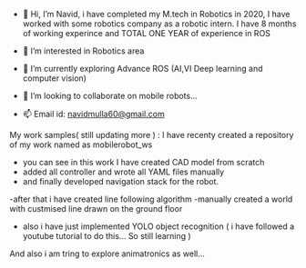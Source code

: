 - 👋 Hi, I’m Navid, i have completed my M.tech in Robotics in 2020, 
     I have worked with some robotics company as a robotic intern. I have 8 months of working experince and TOTAL ONE YEAR of experience in ROS  
- 👀 I’m interested in Robotics area 
- 🌱 I’m currently exploring Advance ROS (AI,VI Deep learning and computer vision)
- 💞️ I’m looking to collaborate on mobile robots... 

- 📫 Email id: navidmulla60@gmail.com

My work samples( still updating more ) :
I have recenty created a repository of my work named as mobilerobot_ws
  - you can see in this work I have created CAD model from scratch
  - added all controller and wrote all YAML files manually 
  - and finally developed navigation stack for the robot.
  
  -after that i have created line following algorithm
  -manually created a world with custmised line drawn on the ground floor
  
  - also i have just implemented YOLO object recognition ( i have followed a youtube tutorial to do this... So still learning )

And also i am tring to explore animatronics as well...


<!---
navidmulla60/navidmulla60 is a ✨ special ✨ repository because its `README.md` (this file) appears on your GitHub profile.
You can click the Preview link to take a look at your changes.
--->

